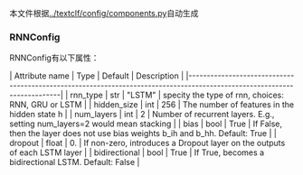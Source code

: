 本文件根据[../textclf/config/components.py](../textclf/config/components.py)自动生成

### RNNConfig



RNNConfig有以下属性：

 | Attribute name   | Type   | Default   | Description                                                                     |
|-------------------------------------------------------------------------------------------------------------------------|
| rnn_type         | str    | "LSTM"    | specity the type of rnn, choices: RNN, GRU or LSTM                              |
| hidden_size      | int    | 256       | The number of features in the hidden state h                                    |
| num_layers       | int    | 2         | Number of recurrent layers. E.g., setting num_layers=2 would mean stacking      |
| bias             | bool   | True      | If False, then the layer does not use bias weights b_ih and b_hh. Default: True |
| dropout          | float  | 0.        | If non-zero, introduces a Dropout layer on the outputs of each LSTM layer       |
| bidirectional    | bool   | True      | If True, becomes a bidirectional LSTM. Default: False                           |

